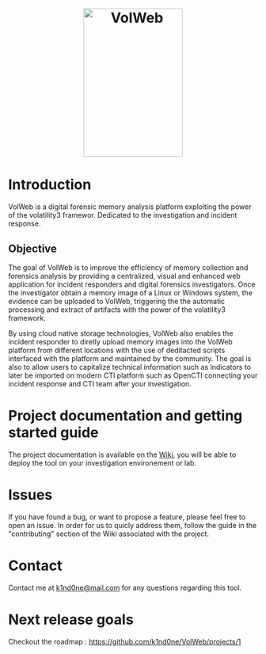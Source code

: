 <h1 align="center">
  <a href="www.forensicxlab.com"><img src="https://github.com/k1nd0ne/VolWeb/assets/27780432/2c4cec14-b73c-4264-9936-215ca23a55d8" width="200" height="300" alt="VolWeb"></a>
</h1>

# Introduction

VolWeb is a digital forensic memory analysis platform exploiting the power of the volatility3 framewor. Dedicated to the investigation and incident response.

## Objective

The goal of VolWeb is to improve the efficiency of memory collection and forensics analysis by providing a centralized, visual and enhanced web application for incident responders and digital forensics investigators.
Once the investigator obtain a memory image of a Linux or Windows system, the evidence can be uploaded to VolWeb, triggering the the automatic processing and extract of artifacts with the power of the volatility3 framework. 

By using cloud native storage technologies, VolWeb also enables the incident responder to diretly upload memory images into the VolWeb platform from different locations with the use of deditacted scripts interfaced with the platform and maintained by the community. The goal is also to allow users to capitalize technical information such as Indicators to later be imported on modern CTI platform such as OpenCTI connecting your incident response and CTI team after your investigation.


# Project documentation and getting started guide 

The project documentation is available on the <a href="https://github.com/k1nd0ne/VolWeb/wiki/">Wiki</a>, you will be able to deploy the tool on your investigation environement or lab.

# Issues

If you have found a bug, or want to propose a feature, please feel free to open an issue. In order for us to quicly address them, follow the guide in the "contributing" section of the Wiki associated with the project.

# Contact 

Contact me at k1nd0ne@mail.com for any questions regarding this tool.


# Next release goals 

Checkout the roadmap : https://github.com/k1nd0ne/VolWeb/projects/1
